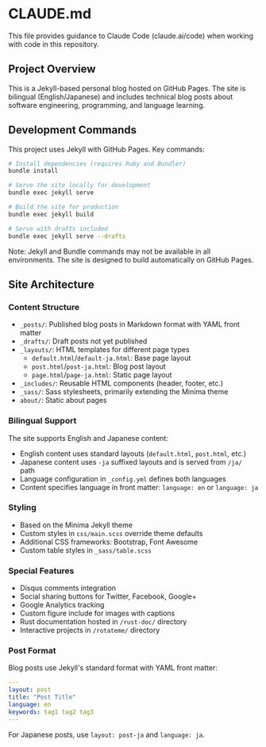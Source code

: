 # CLAUDE.md

This file provides guidance to Claude Code (claude.ai/code) when working with code in this repository.

## Project Overview

This is a Jekyll-based personal blog hosted on GitHub Pages. The site is bilingual (English/Japanese) and includes technical blog posts about software engineering, programming, and language learning.

## Development Commands

This project uses Jekyll with GitHub Pages. Key commands:

```bash
# Install dependencies (requires Ruby and Bundler)
bundle install

# Serve the site locally for development
bundle exec jekyll serve

# Build the site for production
bundle exec jekyll build

# Serve with drafts included
bundle exec jekyll serve --drafts
```

Note: Jekyll and Bundle commands may not be available in all environments. The site is designed to build automatically on GitHub Pages.

## Site Architecture

### Content Structure

- `_posts/`: Published blog posts in Markdown format with YAML front matter
- `_drafts/`: Draft posts not yet published
- `_layouts/`: HTML templates for different page types
  - `default.html`/`default-ja.html`: Base page layout
  - `post.html`/`post-ja.html`: Blog post layout  
  - `page.html`/`page-ja.html`: Static page layout
- `_includes/`: Reusable HTML components (header, footer, etc.)
- `_sass/`: Sass stylesheets, primarily extending the Minima theme
- `about/`: Static about pages

### Bilingual Support

The site supports English and Japanese content:
- English content uses standard layouts (`default.html`, `post.html`, etc.)
- Japanese content uses `-ja` suffixed layouts and is served from `/ja/` path
- Language configuration in `_config.yml` defines both languages
- Content specifies language in front matter: `language: en` or `language: ja`

### Styling

- Based on the Minima Jekyll theme
- Custom styles in `css/main.scss` override theme defaults
- Additional CSS frameworks: Bootstrap, Font Awesome
- Custom table styles in `_sass/table.scss`

### Special Features

- Disqus comments integration
- Social sharing buttons for Twitter, Facebook, Google+
- Google Analytics tracking
- Custom figure include for images with captions
- Rust documentation hosted in `/rust-doc/` directory
- Interactive projects in `/rotateme/` directory

### Post Format

Blog posts use Jekyll's standard format with YAML front matter:
```yaml
---
layout: post
title: "Post Title"
language: en
keywords: tag1 tag2 tag3
---
```

For Japanese posts, use `layout: post-ja` and `language: ja`.